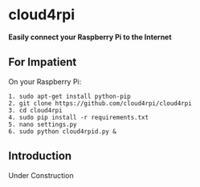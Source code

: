 cloud4rpi
=========

**Easily connect your Raspberry Pi to the Internet**

For Impatient
-------------

On your Raspberry Pi:

```
1. sudo apt-get install python-pip
2. git clone https://github.com/cloud4rpi/cloud4rpi
3. cd cloud4rpi
4. sudo pip install -r requirements.txt
5. nano settings.py
6. sudo python cloud4rpid.py &
```

Introduction
------------

Under Construction
